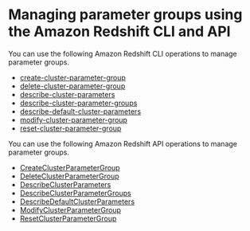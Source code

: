 # Managing parameter groups using the Amazon Redshift CLI and API<a name="manage-parameter-groups-api-cli"></a>

You can use the following Amazon Redshift CLI operations to manage parameter groups\.
+ [create\-cluster\-parameter\-group](https://docs.aws.amazon.com/cli/latest/reference/redshift/create-cluster-parameter-group.html)
+ [delete\-cluster\-parameter\-group](https://docs.aws.amazon.com/cli/latest/reference/redshift/delete-cluster-parameter-group.html)
+ [describe\-cluster\-parameters](https://docs.aws.amazon.com/cli/latest/reference/redshift/describe-cluster-parameters.html)
+ [describe\-cluster\-parameter\-groups](https://docs.aws.amazon.com/cli/latest/reference/redshift/describe-cluster-parameter-groups.html)
+ [describe\-default\-cluster\-parameters](https://docs.aws.amazon.com/cli/latest/reference/redshift/describe-default-cluster-parameters.html)
+ [modify\-cluster\-parameter\-group](https://docs.aws.amazon.com/cli/latest/reference/redshift/modify-cluster-parameter-group.html)
+ [reset\-cluster\-parameter\-group](https://docs.aws.amazon.com/cli/latest/reference/redshift/reset-cluster-parameter-group.html)

You can use the following Amazon Redshift API operations to manage parameter groups\.
+ [CreateClusterParameterGroup](https://docs.aws.amazon.com/redshift/latest/APIReference/API_CreateClusterParameterGroup.html)
+ [DeleteClusterParameterGroup](https://docs.aws.amazon.com/redshift/latest/APIReference/API_DeleteClusterParameterGroup.html)
+ [DescribeClusterParameters](https://docs.aws.amazon.com/redshift/latest/APIReference/API_DescribeClusterParameters.html)
+ [DescribeClusterParameterGroups](https://docs.aws.amazon.com/redshift/latest/APIReference/API_DescribeClusterParameterGroups.html)
+ [DescribeDefaultClusterParameters](https://docs.aws.amazon.com/redshift/latest/APIReference/API_DescribeDefaultClusterParameters.html)
+ [ModifyClusterParameterGroup](https://docs.aws.amazon.com/redshift/latest/APIReference/API_ModifyClusterParameterGroup.html)
+ [ResetClusterParameterGroup](https://docs.aws.amazon.com/redshift/latest/APIReference/API_ResetClusterParameterGroup.html)